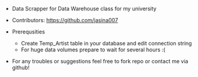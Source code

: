 - Data Scrapper for Data Warehouse class for my university
- Contributors: https://github.com/jasina007

- Prerequsities
  - Create Temp_Artist table in your database and edit connection string
  - For huge data volumes prepare to wait for several hours :(

- For any troubles or suggestions feel free to fork repo or contact me via github!
